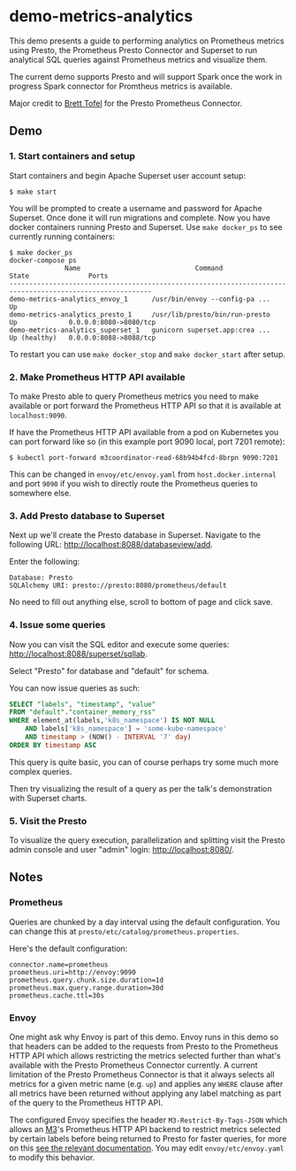 # demo-metrics-analytics

This demo presents a guide to performing analytics on Prometheus metrics using Presto, the Prometheus Presto Connector and Superset to run analytical SQL queries against Prometheus metrics and visualize them.

The current demo supports Presto and will support Spark once the work in progress Spark connector for Promtheus metrics is available.

Major credit to [Brett Tofel](https://github.com/bentito) for the Presto Prometheus Connector.

## Demo

### 1. Start containers and setup

Start containers and begin Apache Superset user account setup:
```shell
$ make start
```

You will be prompted to create a username and password for Apache Superset. Once done it will run migrations and complete. Now you have docker containers running Presto and Superset. Use `make docker_ps` to see currently running containers:

```shell
$ make docker_ps
docker-compose ps
              Name                             Command                  State               Ports
----------------------------------------------------------------------------------------------------------
demo-metrics-analytics_envoy_1      /usr/bin/envoy --config-pa ...   Up
demo-metrics-analytics_presto_1     /usr/lib/presto/bin/run-presto   Up             0.0.0.0:8080->8080/tcp
demo-metrics-analytics_superset_1   gunicorn superset.app:crea ...   Up (healthy)   0.0.0.0:8088->8088/tcp
```

To restart you can use `make docker_stop` and `make docker_start` after setup.

### 2. Make Prometheus HTTP API available

To make Presto able to query Prometheus metrics you need to make available or port forward the Prometheus HTTP API so that it is available at `localhost:9090`. 

If have the Prometheus HTTP API available from a pod on Kubernetes you can port forward like so (in this example port 9090 local, port 7201 remote):
```shell
$ kubectl port-forward m3coordinator-read-68b94b4fcd-8brpn 9090:7201
```

This can be changed in `envoy/etc/envoy.yaml` from `host.docker.internal` and port `9090` if you wish to directly route the Prometheus queries to somewhere else. 


### 3. Add Presto database to Superset

Next up we'll create the Presto database in Superset. Navigate to the following URL: 
[http://localhost:8088/databaseview/add](http://localhost:8088/databaseview/add).

Enter the following:
```
Database: Presto
SQLAlchemy URI: presto://presto:8080/prometheus/default
```

No need to fill out anything else, scroll to bottom of page and click save.

### 4. Issue some queries

Now you can visit the SQL editor and execute some queries: [http://localhost:8088/superset/sqllab](http://localhost:8088/superset/sqllab).

Select "Presto" for database and "default" for schema.

You can now issue queries as such:
```sql
SELECT "labels", "timestamp", "value"
FROM "default"."container_memory_rss"
WHERE element_at(labels,'k8s_namespace') IS NOT NULL
    AND labels['k8s_namespace'] = 'some-kube-namespace'
    AND timestamp > (NOW() - INTERVAL '7' day) 
ORDER BY timestamp ASC
```

This query is quite basic, you can of course perhaps try some much more complex queries.

Then try visualizing the result of a query as per the talk's demonstration with Superset charts.

### 5. Visit the Presto 

To visualize the query execution, parallelization and splitting visit the Presto admin console and user "admin" login: [http://localhost:8080/](http://localhost:8080/).

## Notes

### Prometheus 

Queries are chunked by a day interval using the default configuration. You can change this at `presto/etc/catalog/prometheus.properties`.

Here's the default configuration:
```
connector.name=prometheus
prometheus.uri=http://envoy:9090
prometheus.query.chunk.size.duration=1d
prometheus.max.query.range.duration=30d
prometheus.cache.ttl=30s
```

### Envoy

One might ask why Envoy is part of this demo. Envoy runs in this demo so that headers can be added to the requests from Presto to the Prometheus HTTP API which allows restricting the metrics selected further than what's available with the Presto Prometheus Connector currently. A current limitation of the Presto Prometheus Connector is that it always selects all metrics for a given metric name (e.g. `up`) and applies any `WHERE` clause after all metrics have been returned without applying any label matching as part of the query to the Prometheus HTTP API. 

The configured Envoy specifies the header `M3-Restrict-By-Tags-JSON` which allows an [M3](https://m3db.io)'s Prometheus HTTP API backend to restrict metrics selected by certain labels before being returned to Presto for faster queries, for more on this [see the relevant documentation](https://m3db.io/docs/m3query/api/query/). You may edit `envoy/etc/envoy.yaml` to modify this behavior.
